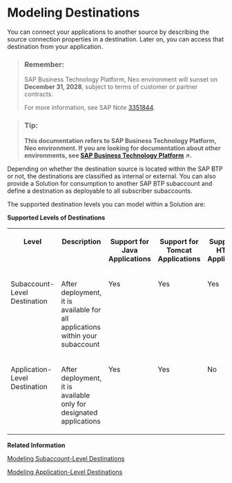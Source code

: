 <!-- loio37bddb411fa9496d9db9699371c99138 -->

# Modeling Destinations

You can connect your applications to another source by describing the source connection properties in a destination. Later on, you can access that destination from your application.

> ### Remember:  
> SAP Business Technology Platform, Neo environment will sunset on **December 31, 2028**, subject to terms of customer or partner contracts.
> 
> For more information, see SAP Note [3351844](https://launchpad.support.sap.com/#/notes/3351844).

> ### Tip:  
> **This documentation refers to SAP Business Technology Platform, Neo environment. If you are looking for documentation about other environments, see [SAP Business Technology Platform](https://help.sap.com/viewer/65de2977205c403bbc107264b8eccf4b/Cloud/en-US/6a2c1ab5a31b4ed9a2ce17a5329e1dd8.html "SAP Business Technology Platform (SAP BTP) is an integrated offering comprised of four technology portfolios: database and data management, application development and integration, analytics, and intelligent technologies. The platform offers users the ability to turn data into business value, compose end-to-end business processes, and build and extend SAP applications quickly.") :arrow_upper_right:.**

Depending on whether the destination source is located within the SAP BTP or not, the destinations are classified as internal or external. You can also provide a Solution for consumption to another SAP BTP subaccount and define a destination as deployable to all subscriber subaccounts.

The supported destination levels you can model within a Solution are:

**Supported Levels of Destinations**


<table>
<tr>
<th valign="top">

Level



</th>
<th valign="top">

Description



</th>
<th valign="top">

Support for Java Applications



</th>
<th valign="top">

Support for Tomcat Applications



</th>
<th valign="top">

Support for HTML5 Applications



</th>
</tr>
<tr>
<td valign="top">

Subaccount-Level Destination



</td>
<td valign="top">

After deployment, it is available for all applications within your subaccount



</td>
<td valign="top">

Yes



</td>
<td valign="top">

Yes



</td>
<td valign="top">

Yes



</td>
</tr>
<tr>
<td valign="top">

Application-Level Destination



</td>
<td valign="top">

After deployment, it is available only for designated applications



</td>
<td valign="top">

Yes



</td>
<td valign="top">

Yes



</td>
<td valign="top">

No



</td>
</tr>
</table>

**Related Information**  


[Modeling Subaccount-Level Destinations](modeling-subaccount-level-destinations-8aacd18.md "Subaccount-level destinations are not linked to a particular application, but instead can be used by all applications. For example, the subaccount-level destination can be used by an HTML5 application to connect to a source Java application.")

[Modeling Application-Level Destinations](modeling-application-level-destinations-1806ffa.md)

